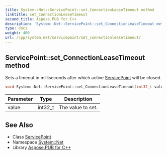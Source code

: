 ```yaml
---
title: System::Net::ServicePoint::set_ConnectionLeaseTimeout method
linktitle: set_ConnectionLeaseTimeout
second_title: Aspose.PUB for C++
description: 'System::Net::ServicePoint::set_ConnectionLeaseTimeout method. Sets a timeout in milliseconds after which active ServicePoint will be closed in C++.'
type: docs
weight: 400
url: /cpp/system.net/servicepoint/set_connectionleasetimeout/
---
```

## ServicePoint::set_ConnectionLeaseTimeout method


Sets a timeout in milliseconds after which active [ServicePoint](../) will be closed.

```cpp
void System::Net::ServicePoint::set_ConnectionLeaseTimeout(int32_t value)
```


| Parameter | Type | Description |
| --- | --- | --- |
| value | int32_t | The value to set. |

## See Also

* Class [ServicePoint](../)
* Namespace [System::Net](../../)
* Library [Aspose.PUB for C++](../../../)
